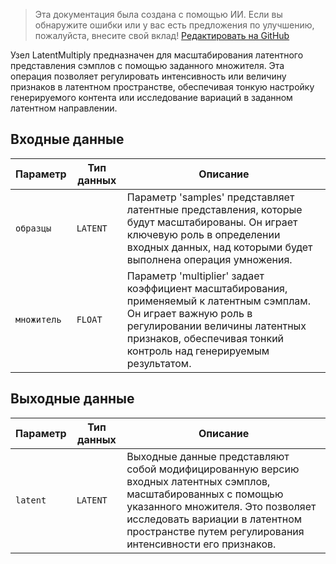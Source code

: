 > Эта документация была создана с помощью ИИ. Если вы обнаружите ошибки или у вас есть предложения по улучшению, пожалуйста, внесите свой вклад! [Редактировать на GitHub](https://github.com/Comfy-Org/embedded-docs/blob/main/comfyui_embedded_docs/docs/LatentMultiply/ru.md)

Узел LatentMultiply предназначен для масштабирования латентного представления сэмплов с помощью заданного множителя. Эта операция позволяет регулировать интенсивность или величину признаков в латентном пространстве, обеспечивая тонкую настройку генерируемого контента или исследование вариаций в заданном латентном направлении.

## Входные данные

| Параметр     | Тип данных | Описание |
|--------------|-------------|-------------|
| `образцы`    | `LATENT`    | Параметр 'samples' представляет латентные представления, которые будут масштабированы. Он играет ключевую роль в определении входных данных, над которыми будет выполнена операция умножения. |
| `множитель` | `FLOAT`     | Параметр 'multiplier' задает коэффициент масштабирования, применяемый к латентным сэмплам. Он играет важную роль в регулировании величины латентных признаков, обеспечивая тонкий контроль над генерируемым результатом. |

## Выходные данные

| Параметр | Тип данных | Описание |
|-----------|-------------|-------------|
| `latent`  | `LATENT`    | Выходные данные представляют собой модифицированную версию входных латентных сэмплов, масштабированных с помощью указанного множителя. Это позволяет исследовать вариации в латентном пространстве путем регулирования интенсивности его признаков. |

